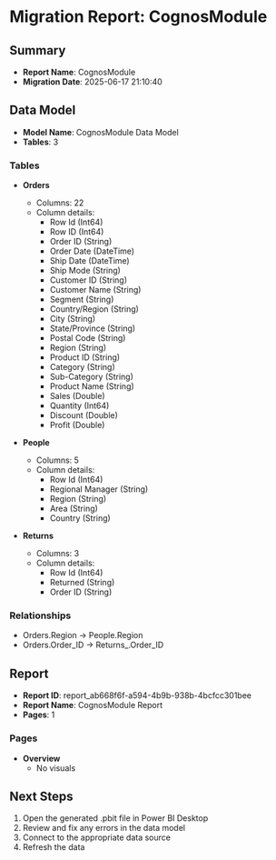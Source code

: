 # Migration Report: CognosModule

## Summary

- **Report Name**: CognosModule
- **Migration Date**: 2025-06-17 21:10:40

## Data Model

- **Model Name**: CognosModule Data Model
- **Tables**: 3

### Tables

- **Orders**
  - Columns: 22
  - Column details:
    - Row Id (Int64)
    - Row ID (Int64)
    - Order ID (String)
    - Order Date (DateTime)
    - Ship Date (DateTime)
    - Ship Mode (String)
    - Customer ID (String)
    - Customer Name (String)
    - Segment (String)
    - Country/Region (String)
    - City (String)
    - State/Province (String)
    - Postal Code (String)
    - Region (String)
    - Product ID (String)
    - Category (String)
    - Sub-Category (String)
    - Product Name (String)
    - Sales (Double)
    - Quantity (Int64)
    - Discount (Double)
    - Profit (Double)

- **People**
  - Columns: 5
  - Column details:
    - Row Id (Int64)
    - Regional Manager (String)
    - Region (String)
    - Area (String)
    - Country (String)

- **Returns**
  - Columns: 3
  - Column details:
    - Row Id (Int64)
    - Returned (String)
    - Order ID (String)


### Relationships

- Orders.Region → People.Region
- Orders.Order_ID → Returns_.Order_ID

## Report

- **Report ID**: report_ab668f6f-a594-4b9b-938b-4bcfcc301bee
- **Report Name**: CognosModule Report
- **Pages**: 1

### Pages

- **Overview**
  - No visuals


## Next Steps

1. Open the generated .pbit file in Power BI Desktop
2. Review and fix any errors in the data model
3. Connect to the appropriate data source
4. Refresh the data
